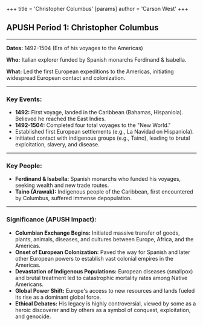 +++
 title = 'Christopher Columbus'
[params]
	author = 'Carson West'
+++
## APUSH Period 1: Christopher Columbus

---

**Dates:** 1492-1504 (Era of his voyages to the Americas)

**Who:** Italian explorer funded by Spanish monarchs Ferdinand & Isabella.

**What:** Led the first European expeditions to the Americas, initiating widespread European contact and colonization.

---

### Key Events:

*   **1492:** First voyage, landed in the Caribbean (Bahamas, Hispaniola). Believed he reached the East Indies.
*   **1492-1504:** Completed four total voyages to the "New World."
*   Established first European settlements (e.g., La Navidad on Hispaniola).
*   Initiated contact with indigenous groups (e.g., Taino), leading to brutal exploitation, slavery, and disease.

---

### Key People:

*   **Ferdinand & Isabella:** Spanish monarchs who funded his voyages, seeking wealth and new trade routes.
*   **Taino (Arawak):** Indigenous people of the Caribbean, first encountered by Columbus, suffered immense depopulation.

---

### Significance (APUSH Impact):

*   **Columbian Exchange Begins:** Initiated massive transfer of goods, plants, animals, diseases, and cultures between Europe, Africa, and the Americas.
*   **Onset of European Colonization:** Paved the way for Spanish and later other European powers to establish vast colonial empires in the Americas.
*   **Devastation of Indigenous Populations:** European diseases (smallpox) and brutal treatment led to catastrophic mortality rates among Native Americans.
*   **Global Power Shift:** Europe's access to new resources and lands fueled its rise as a dominant global force.
*   **Ethical Debates:** His legacy is highly controversial, viewed by some as a heroic discoverer and by others as a symbol of conquest, exploitation, and genocide.